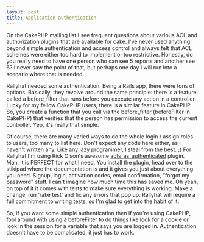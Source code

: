 ```yaml
--- 
layout: post
title: Application authentication
---
```

<p>On the CakePHP mailing list I see frequent questions about various ACL and authorization plugins that are available for cake.  I've never used anything beyond simple authentication and access control and always felt that ACL schemes were either too hard to implement or too restrictive.  Honestly, do you really need to have one person who can see 5 reports and another see 6?  I never saw the point of that, but perhaps one day I will run into a scenario where that is needed.
</p>
<p>Rallyhat needed some authentication.  Being a Rails app, there were tons of options.  Basically, they revolve around the same principle:  there is a feature called a before_filter that runs before you execute any action in a controller.  Lucky for my fellow CakePHP users, there is a similar feature in CakePHP.  So, you create a function that you call via the before_filter (beforeFilter in CakePHP) that verifies that the person has permission to access the current controller.  Yep, it's really that simple.
</p>
<p>
Of course, there are many varied ways to do the whole login / assign roles to users, too many to list here.  Don't expect any code here either, as I haven't written any.  Like any lazy programmer, I steal from the best. ;)  For Rallyhat I'm using Rick Olson's awesome <a href="http://technoweenie.stikipad.com/plugins/show/Acts+as+Authenticated">acts_as_authenticated</a> plugin.  Man, it is PERFECT for what I need.  You install the plugin, head over to the stikipad where the documentation is and it gives you just about everything you need.  Signup, login, activation codes, email confirmation, "forgot my password" stuff.  I can't imagine how much time this has saved me.  Oh yeah, on top of it it comes with tests to make sure everything is working.  Make a change, run 'rake test' and fix any errors that pop up.  Rallyhat will require a full commitment to writing tests, so I'm glad to get into the habit of it.
</p>
<p>
So, if you want some simple authentication then if you're using CakePHP, fool around with using a beforeFilter to do things like look for a cookie or look in the session for a variable that says you are logged in.  Authentication doesn't have to be complicated, it just has to work.
</p>
